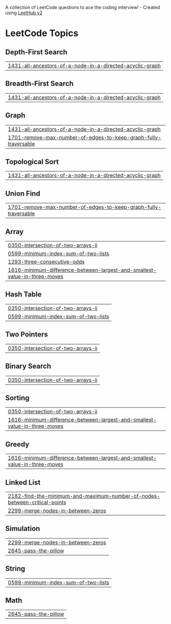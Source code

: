 A collection of LeetCode questions to ace the coding interview! - Created using [LeetHub v2](https://github.com/arunbhardwaj/LeetHub-2.0)
<!---LeetCode Topics Start-->
# LeetCode Topics
## Depth-First Search
|  |
| ------- |
| [1431-all-ancestors-of-a-node-in-a-directed-acyclic-graph](https://github.com/shashank7753/practice-dsa/tree/master/1431-all-ancestors-of-a-node-in-a-directed-acyclic-graph) |
## Breadth-First Search
|  |
| ------- |
| [1431-all-ancestors-of-a-node-in-a-directed-acyclic-graph](https://github.com/shashank7753/practice-dsa/tree/master/1431-all-ancestors-of-a-node-in-a-directed-acyclic-graph) |
## Graph
|  |
| ------- |
| [1431-all-ancestors-of-a-node-in-a-directed-acyclic-graph](https://github.com/shashank7753/practice-dsa/tree/master/1431-all-ancestors-of-a-node-in-a-directed-acyclic-graph) |
| [1701-remove-max-number-of-edges-to-keep-graph-fully-traversable](https://github.com/shashank7753/practice-dsa/tree/master/1701-remove-max-number-of-edges-to-keep-graph-fully-traversable) |
## Topological Sort
|  |
| ------- |
| [1431-all-ancestors-of-a-node-in-a-directed-acyclic-graph](https://github.com/shashank7753/practice-dsa/tree/master/1431-all-ancestors-of-a-node-in-a-directed-acyclic-graph) |
## Union Find
|  |
| ------- |
| [1701-remove-max-number-of-edges-to-keep-graph-fully-traversable](https://github.com/shashank7753/practice-dsa/tree/master/1701-remove-max-number-of-edges-to-keep-graph-fully-traversable) |
## Array
|  |
| ------- |
| [0350-intersection-of-two-arrays-ii](https://github.com/shashank7753/practice-dsa/tree/master/0350-intersection-of-two-arrays-ii) |
| [0599-minimum-index-sum-of-two-lists](https://github.com/shashank7753/practice-dsa/tree/master/0599-minimum-index-sum-of-two-lists) |
| [1293-three-consecutive-odds](https://github.com/shashank7753/practice-dsa/tree/master/1293-three-consecutive-odds) |
| [1616-minimum-difference-between-largest-and-smallest-value-in-three-moves](https://github.com/shashank7753/practice-dsa/tree/master/1616-minimum-difference-between-largest-and-smallest-value-in-three-moves) |
## Hash Table
|  |
| ------- |
| [0350-intersection-of-two-arrays-ii](https://github.com/shashank7753/practice-dsa/tree/master/0350-intersection-of-two-arrays-ii) |
| [0599-minimum-index-sum-of-two-lists](https://github.com/shashank7753/practice-dsa/tree/master/0599-minimum-index-sum-of-two-lists) |
## Two Pointers
|  |
| ------- |
| [0350-intersection-of-two-arrays-ii](https://github.com/shashank7753/practice-dsa/tree/master/0350-intersection-of-two-arrays-ii) |
## Binary Search
|  |
| ------- |
| [0350-intersection-of-two-arrays-ii](https://github.com/shashank7753/practice-dsa/tree/master/0350-intersection-of-two-arrays-ii) |
## Sorting
|  |
| ------- |
| [0350-intersection-of-two-arrays-ii](https://github.com/shashank7753/practice-dsa/tree/master/0350-intersection-of-two-arrays-ii) |
| [1616-minimum-difference-between-largest-and-smallest-value-in-three-moves](https://github.com/shashank7753/practice-dsa/tree/master/1616-minimum-difference-between-largest-and-smallest-value-in-three-moves) |
## Greedy
|  |
| ------- |
| [1616-minimum-difference-between-largest-and-smallest-value-in-three-moves](https://github.com/shashank7753/practice-dsa/tree/master/1616-minimum-difference-between-largest-and-smallest-value-in-three-moves) |
## Linked List
|  |
| ------- |
| [2182-find-the-minimum-and-maximum-number-of-nodes-between-critical-points](https://github.com/shashank7753/practice-dsa/tree/master/2182-find-the-minimum-and-maximum-number-of-nodes-between-critical-points) |
| [2299-merge-nodes-in-between-zeros](https://github.com/shashank7753/practice-dsa/tree/master/2299-merge-nodes-in-between-zeros) |
## Simulation
|  |
| ------- |
| [2299-merge-nodes-in-between-zeros](https://github.com/shashank7753/practice-dsa/tree/master/2299-merge-nodes-in-between-zeros) |
| [2645-pass-the-pillow](https://github.com/shashank7753/practice-dsa/tree/master/2645-pass-the-pillow) |
## String
|  |
| ------- |
| [0599-minimum-index-sum-of-two-lists](https://github.com/shashank7753/practice-dsa/tree/master/0599-minimum-index-sum-of-two-lists) |
## Math
|  |
| ------- |
| [2645-pass-the-pillow](https://github.com/shashank7753/practice-dsa/tree/master/2645-pass-the-pillow) |
<!---LeetCode Topics End-->